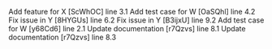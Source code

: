 Add feature for X [ScWhOC] line 3.1
Add test case for W [OaSQhl] line 4.2
Fix issue in Y [8HYGUs] line 6.2
Fix issue in Y [B3ijxU] line 9.2
Add test case for W [y68Cd6] line 2.1
Update documentation [r7Qzvs] line 8.1
Update documentation [r7Qzvs] line 8.3

